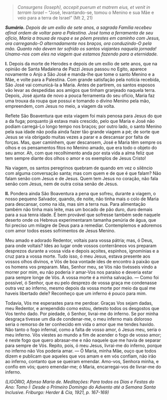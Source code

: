 > *Consurgens (Ioseph), accepit puerum et matrem eius, et venit in terram Israel* – “José, levantando-se, tomou o Menino e sua Mãe e veio para a terra de Israel” (Mt 2, 21)

***Sumário.** Depois de um exílio de sete anos, a sagrada Família recebeu afinal ordem de voltar para a Palestina. José toma a ferramenta de seu ofício, Maria a trouxa de roupa e se põem prestes em caminho com Jesus, ora carregando-O alternadamente nos braços, ora conduzindo-O pela mão. Quanto não devem ter sofrido os santos viajantes naquela jornada! Unamo-nos com eles na viagem que estamos fazendo para a eternidade.*

**I.** Depois da morte de Herodes e depois de um exílio de sete anos, que na opinião de Santa Madalena de Pazzi Jesus passou no Egito, aparece novamente o Anjo a São José e manda-lhe que tome o santo Menino e a Mãe, e volte para a Palestina. Com grande satisfação pela notícia recebida, São José vai comunicá-la a Maria. Antes de partirem, os santos esposos vão levar as despedidas aos amigos que tinham granjeado naquela terra. Depois, José ajunta de novo a pouca ferramenta do seu ofício, Maria faz uma trouxa da roupa que possui e tomando o divino Menino pela mão, empreendem, com Jesus no meio, a viagem da volta.

Reflete São Boaventura que esta viagem foi mais penosa para Jesus do que a da fuga; porquanto já estava mais crescido, pelo que Maria e José não podiam carregá-Lo longo tempo nos braços; por outro lado, o santo Menino pela sua idade não podia ainda fazer tão grande viagem a pé; de sorte que Jesus se via obrigado muitas vezes a parar e a descansar por falta de forças. Mas, quer caminhem, quer descansem, José e Maria têm sempre os olhos e os pensamentos fitos no Menino amado, que era todo o objeto do seu amor. Ah, com que recolhimento anda por esta vida a alma feliz que tem sempre diante dos olhos o amor e os exemplos de Jesus Cristo!

Na viagem, os santos peregrinos quebram de quando em vez o silêncio com alguma conversação santa; mas com quem e de que é que falam? Não falam senão com Jesus e de Jesus. Quem tem Jesus no coração, não fala senão com Jesus, nem de outra coisa senão de Jesus.

**II.** Pondera ainda São Boaventura a pena que sofreu, durante a viagem, o nosso pequeno Salvador, quando, de noite, não tinha mais o colo de Maria para descansar, como na ida, mas sim a terra nua. Para alimentação também não tinha mais leite, mas um bocado de pão duro, duro demais para a sua tenra idade. É bem provável que sofresse também sede naquele deserto onde os Hebreus experimentaram tamanha penúria de água, que foi preciso um milagre de Deus para a remediar. Contemplemos e adoremos com amor todos esses sofrimentos de Jesus Menino.

Meu amado e adorado Redentor, voltais para vossa pátria; mas, ó Deus, para onde voltais? Ides ao lugar onde vossos conterrâneos vos preparam desprezos durante a vossa vida e depois açoites, espinhos, ignomínias e a cruz para a vossa morte. Tudo isso, ó meu Jesus, estava presente aos vossos olhos divinos, e Vós de boa vontade ides de encontro à paixão que os homens vos preparam. Mas, Senhor meu, se Vós não tivésseis vindo a morrer por mim, eu não poderia ir amar-Vos nos paraíso e deveria estar para sempre longe de Vós. A vossa morte é a minha salvação. — Como foi possível, ó Senhor, que eu pelo desprezo de vossa graça me condenasse outra vez ao inferno, mesmo depois da vossa morte por meio da qual me haveis libertado dele? Reconheço que um inferno é pouco para mim.

Todavia, Vós me esperastes para me perdoar. Graças Vos sejam dadas, meu Redentor, e arrependido como estou, detesto todos os desgostos que Vos tenho dado. Por piedade, ó Senhor, livrai-me do inferno. Se por minha desgraça tivesse um dia de condenar-me, o meu inferno mais doloroso seria o remorso de ter conhecido em vida o amor que me tendes havido. Não tanto o fogo infernal, como a falta de vosso amor, ó Jesus meu, seria o meu inferno. Vós viestes ao mundo a fim de acender o fogo de vosso amor; é neste fogo que quero abrasar-me e não naquele que me havia de separar para sempre de Vós. Repito, pois, ó meu Jesus, livrai-me do inferno, porque no inferno não Vos poderia amar. — Ó Maria, minha Mãe, ouço que todos dizem e publicam que aqueles que vos amam e em vós confiam, não irão ao inferno, contanto que se queiram emendar. Amo-vos, Senhora minha, e confio em vós; quero emendar-me; ó Maria, encarregai-vos de livrar-me do inferno.

*(LIGÓRIO, Afonso Maria de. Meditações: Para todos os Dias e Festas do Ano: Tomo I: Desde o Primeiro Domingo do Advento até a Semana Santa Inclusive. Friburgo: Herder & Cia, 1921, p. 167-169)*
